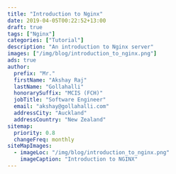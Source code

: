 ```yaml
---
title: "Introduction to Nginx"
date: 2019-04-05T00:22:52+13:00
draft: true
tags: ["Nginx"]
categories: ["Tutorial"]
description: "An introduction to Nginx server"
images: ["/img/blog/introduction_to_nginx.png"]
ads: true
author:
  prefix: "Mr."
  firstName: "Akshay Raj"
  lastName: "Gollahalli"
  honorarySuffix: "MCIS (FCH)"
  jobTitle: "Software Engineer"
  email: "akshay@gollahalli.com"
  addressCity: "Auckland"
  addressCountry: "New Zealand"
sitemap:
  priority: 0.8
  changeFreq: monthly
siteMapImages:
  - imageLoc: "/img/blog/introduction_to_nginx.png"
    imageCaption: "Introduction to NGINX"
---
```


